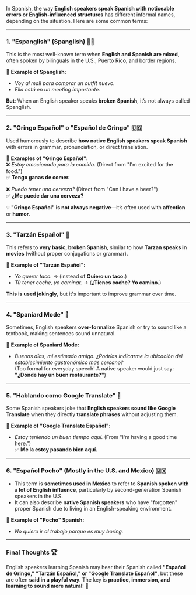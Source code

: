 In Spanish, the way **English speakers speak Spanish with noticeable errors or English-influenced structures** has different informal names, depending on the situation. Here are some common terms:

---

### **1. "Espanglish" (Spanglish) 🏴‍☠️**  
This is the most well-known term when **English and Spanish are mixed**, often spoken by bilinguals in the U.S., Puerto Rico, and border regions.

📌 **Example of Spanglish:**  
- *Voy al mall para comprar un outfit nuevo.*  
- *Ella está en un meeting importante.*  

**But**: When an English speaker speaks **broken Spanish**, it’s not always called Spanglish.

---

### **2. "Gringo Español" o "Español de Gringo" 🇺🇸**  
Used humorously to describe **how native English speakers speak Spanish** with errors in grammar, pronunciation, or direct translation.

📌 **Examples of "Gringo Español":**  
❌ *Estoy emocionado para la comida.* (Direct from "I'm excited for the food.")  
✅ **Tengo ganas de comer.**  

❌ *Puedo tener una cerveza?* (Direct from "Can I have a beer?")  
✅ **¿Me puede dar una cerveza?**  

💡 **"Gringo Español" is not always negative**—it’s often used with **affection** or **humor**.

---

### **3. "Tarzán Español" 🌴**  
This refers to **very basic, broken Spanish**, similar to how **Tarzan speaks in movies** (without proper conjugations or grammar).

📌 **Example of "Tarzán Español":**  
- *Yo querer taco.* → (instead of **Quiero un taco.**)  
- *Tú tener coche, yo caminar.* → (**¿Tienes coche? Yo camino.**)  

**This is used jokingly**, but it's important to improve grammar over time.

---

### **4. "Spaniard Mode" 🤖**  
Sometimes, English speakers **over-formalize** Spanish or try to sound like a textbook, making sentences sound unnatural.

📌 **Example of Spaniard Mode:**  
- *Buenos días, mi estimado amigo. ¿Podrías indicarme la ubicación del establecimiento gastronómico más cercano?*  
(Too formal for everyday speech! A native speaker would just say: **"¿Dónde hay un buen restaurante?"**)  

---

### **5. "Hablando como Google Translate" 📲**  
Some Spanish speakers joke that **English speakers sound like Google Translate** when they directly **translate phrases** without adjusting them.

📌 **Example of "Google Translate Español":**  
- *Estoy teniendo un buen tiempo aquí.* (From "I'm having a good time here.")  
✅ **Me la estoy pasando bien aquí.**  

---

### **6. "Español Pocho" (Mostly in the U.S. and Mexico) 🇲🇽**  
- This term is **sometimes used in Mexico** to refer to **Spanish spoken with a lot of English influence**, particularly by second-generation Spanish speakers in the U.S.  
- It can also describe **native Spanish speakers** who have "forgotten" proper Spanish due to living in an English-speaking environment.  

📌 **Example of "Pocho" Spanish:**  
- *No quiero ir al trabajo porque es muy boring.*  

---

### **Final Thoughts 🏆**  
English speakers learning Spanish may hear their Spanish called **"Español de Gringo," "Tarzán Español," or "Google Translate Español"**, but these are often **said in a playful way**. The key is **practice, immersion, and learning to sound more natural**! 🚀
